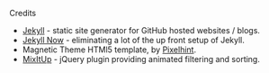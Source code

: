 Credits

- [Jekyll](https://github.com/jekyll/jekyll) - static site generator for GitHub hosted websites / blogs. 
- [Jekyll Now](https://github.com/barryclarck/jekyll-now) - eliminating a lot of the up front setup of Jekyll. 
- Magnetic Theme HTMl5 template, by [Pixelhint](http://pixelhint.com).
- [MixItUp](https://github.com/patrickkunka/mixitup) - jQuery plugin providing animated filtering and sorting.

